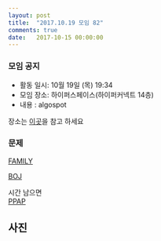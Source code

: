 ```yaml
---
layout: post
title:  "2017.10.19 모임 82"
comments: true
date:   2017-10-15 00:00:00
---
```


### 모임 공지

- 활동 일시: 10월 19일 (목) 19:34
- 모임 장소: 하이퍼스페이스(하이퍼커넥트 14층)
- 내용 : algospot

장소는 [이곳](http://career.hpcnt.com/)을 참고 하세요

### 문제

[FAMILY](https://algospot.com/judge/problem/read/https://algospot.com/judge/problem/read/FAMILYTREE)<br>

[BOJ](https://algospot.com/judge/problem/read/https://algospot.com/judge/problem/read/BOJ)<br>

시간 남으면<br>
[PPAP](https://algospot.com/judge/problem/read/PPAP)<br>


## 사진

